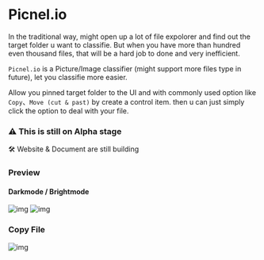 # Picnel.io


In the traditional way, might open up a lot of file expolorer and find out the target folder u want to classifie. But when you have more than hundred even thousand files, that will be a hard job to done and very inefficient.

`Picnel.io` is a Picture/Image classifier (might support more files type in future), let you classifie more easier.

Allow you pinned target folder to the UI and with commonly used option like `Copy`、`Move (cut & past)` by create a control item. then u can just simply click the option to deal with your file.

### ⚠ This is still on Alpha stage
🛠 Website & Document are still building

### Preview
#### Darkmode / Brightmode
![img](https://github.com/Proladon/Picnel.io/blob/master/preview/dark.png)
![img](https://github.com/Proladon/Picnel.io/blob/master/preview/bright.png)

### Copy File
![img](https://github.com/Proladon/Picnel.io/blob/master/preview/preview_1.gif)
